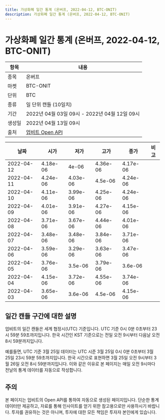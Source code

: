 ```yaml
---
title: 가상화폐 일간 통계 (온버프, 2022-04-12, BTC-ONIT)
description: 가상화폐 일간 통계 (온버프, 2022-04-12, BTC-ONIT)
---
```



가상화폐 일간 통계 (온버프, 2022-04-12, BTC-ONIT)
===

|항목|내용|
|--|--|
|종목|온버프|
|마켓|BTC-ONIT|
|단위|BTC|
|종류|일 단위 캔들 (10일치)|
|기간|2022년 04월 03일 09시 - 2022년 04월 12일 09시|
|생성일|2022년 04월 13일 09시|
|출처|[업비트 Open API](https://docs.upbit.com)|


|날짜|시가|저가|고가|종가|비고|
|--|--|--|--|--|--|
|2022-04-12|4.18e-06|4e-06|4.36e-06|4.17e-06|    |
|2022-04-11|4.24e-06|4.03e-06|4.5e-06|4.24e-06|    |
|2022-04-10|4.11e-06|3.99e-06|4.25e-06|4.24e-06|    |
|2022-04-09|4.01e-06|3.91e-06|4.27e-06|4.15e-06|    |
|2022-04-08|3.71e-06|3.67e-06|4.44e-06|4.01e-06|    |
|2022-04-07|3.48e-06|3.48e-06|3.84e-06|3.71e-06|    |
|2022-04-06|3.59e-06|3.29e-06|3.63e-06|3.47e-06|    |
|2022-04-05|3.76e-06|3.5e-06|3.79e-06|3.6e-06|    |
|2022-04-04|4.15e-06|3.72e-06|4.55e-06|3.74e-06|    |
|2022-04-03|3.65e-06|3.6e-06|4.5e-06|4.15e-06|    |


일간 캔들 구간에 대한 설명
---


업비트의 일간 캔들은 세계 협정시(UTC) 기준입니다. 
UTC 기준 0시 0분 0초부터 23시 59분 59초까지입니다. 
한국 시간인 KST 기준으로는 전일 오전 9시부터 다음날 오전 8시 59분까지입니다. 


예를들면, UTC 기준 3월 25일 데이터는 UTC 시준 3월 25일 0시 0분 0초부터 3월 25일 23시 59분 59초까지입니다. 
한국 시간으로 표현하면 3월 25일 오전 9시부터 3월 26일 오전 8시 59분까지입니다. 
이와 같은 이유로 본 페이지는 매일 오전 9시마다 전날의 통계 데이터를 자동으로 작성합니다. 


주의
---


본 페이지는 업비트의 Open API를 통하여 자동으로 생성된 페이지입니다. 
단순한 통계 데이터만 제공하고, 자료를 통해 인사이트를 얻기 위한 참고용으로만 사용하시기 바랍니다. 
투자를 권유하는 것은 아니며, 투자에 대한 모든 책임은 투자자 본인에게 있습니다. 
